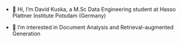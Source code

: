 - 👋 Hi, I’m David Kuska, a M.Sc Data Engineering student at Hasso Plattner Institute Potsdam (Germany)

- 👀 I’m interested in Document Analysis and Retrieval-augmented Generation
